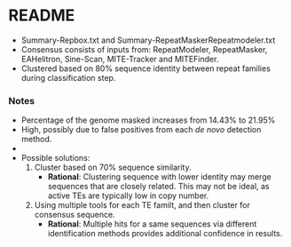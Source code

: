 # README

- Summary-Repbox.txt and Summary-RepeatMaskerRepeatmodeler.txt
- Consensus consists of inputs from: RepeatModeler, RepeatMasker, EAHelitron, Sine-Scan, MITE-Tracker and MITEFinder.
- Clustered based on 80% sequence identity between repeat families during classification step.



### Notes

- Percentage of the genome masked increases from 14.43% to 21.95%
- High, possibly due to false positives from each *de novo* detection method.
- 
- Possible solutions:
  1. Cluster based on 70% sequence similarity. 
     - **Rational**: Clustering sequence with lower identity may merge sequences that are closely related. This may not be ideal, as active TEs are typically low in copy number.
  2. Using multiple tools for each TE familt, and then cluster for consensus sequence.
     - **Rational**: Multiple hits for a same sequences via different identification methods provides additional confidence in results.